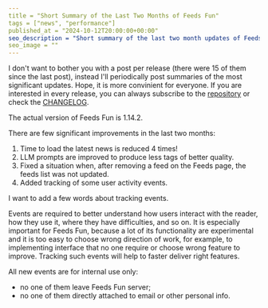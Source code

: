 ```yaml
---
title = "Short Summary of the Last Two Months of Feeds Fun"
tags = ["news", "performance"]
published_at = "2024-10-12T20:00:00+00:00"
seo_description = "Short summary of the last two month updates of Feeds Fun: performance improvements."
seo_image = ""
---
```


I don't want to bother you with a post per release (there were 15 of them since the last post), instead I'll periodically post summaries of the most significant updates. Hope, it is more convinient for everyone. If you are interested in every release, you can always subscribe to the [repository](https://github.com/Tiendil/feeds.fun) or check the [CHANGELOG](https://github.com/Tiendil/feeds.fun/blob/main/CHANGELOG.md).

The actual version of Feeds Fun is 1.14.2.

There are few significant improvements in the last two months:

1. Time to load the latest news is reduced 4 times!
2. LLM prompts are improved to produce less tags of better quality.
3. Fixed a situation when, after removing a feed on the Feeds page, the feeds list was not updated.
4. Added tracking of some user activity events.

I want to add a few words about tracking events.

Events are required to better understand how users interact with the reader, how they use it, where they have difficulties, and so on. It is especially important for Feeds Fun, because a lot of its functionality are experimental and it is too easy to choose wrong direction of work, for example, to implementing interface that no one require or choose wrong feature to improve. Tracking such events will help to faster deliver right features.

All new events are for internal use only:

- no one of them leave Feeds Fun server;
- no one of them directly attached to email or other personal info.
